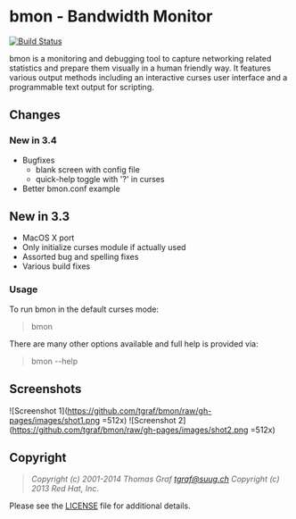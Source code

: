# bmon - Bandwidth Monitor

[![Build Status](https://travis-ci.org/tgraf/bmon.svg?branch=master)](https://travis-ci.org/tgraf/bmon)

bmon is a monitoring and debugging tool to capture networking related
statistics and prepare them visually in a human friendly way. It
features various output methods including an interactive curses user
interface and a programmable text output for scripting.

## Changes

### New in 3.4
 * Bugfixes
   * blank screen with config file
   * quick-help toggle with '?' in curses
 * Better bmon.conf example

## New in 3.3
 * MacOS X port
 * Only initialize curses module if actually used
 * Assorted bug and spelling fixes
 * Various build fixes

### Usage

To run bmon in the default curses mode:

> bmon

There are many other options available and full help is
provided via:

> bmon --help

## Screenshots

![Screenshot 1](https://github.com/tgraf/bmon/raw/gh-pages/images/shot1.png =512x)
![Screenshot 2](https://github.com/tgraf/bmon/raw/gh-pages/images/shot2.png =512x)

## Copyright

> *Copyright (c) 2001-2014 Thomas Graf <tgraf@suug.ch>
> Copyright (c) 2013 Red Hat, Inc.*

Please see the [LICENSE](https://github.com/tgraf/bmon/blob/master/LICENSE)
file for additional details.

